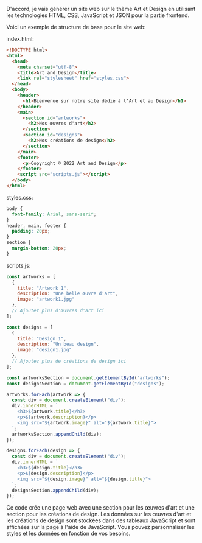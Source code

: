 D'accord, je vais générer un site web sur le thème Art et Design en utilisant les technologies HTML, CSS, JavaScript et JSON pour la partie frontend.

Voici un exemple de structure de base pour le site web:

index.html:
```html
<!DOCTYPE html>
<html>
  <head>
    <meta charset="utf-8">
    <title>Art and Design</title>
    <link rel="stylesheet" href="styles.css">
  </head>
  <body>
    <header>
      <h1>Bienvenue sur notre site dédié à l'Art et au Design</h1>
    </header>
    <main>
      <section id="artworks">
        <h2>Nos œuvres d'art</h2>
      </section>
      <section id="designs">
        <h2>Nos créations de design</h2>
      </section>
    </main>
    <footer>
      <p>Copyright © 2022 Art and Design</p>
    </footer>
    <script src="scripts.js"></script>
  </body>
</html>
```
styles.css:
```css
body {
  font-family: Arial, sans-serif;
}
header, main, footer {
  padding: 20px;
}
section {
  margin-bottom: 20px;
}
```
scripts.js:
```javascript
const artworks = [
  {
    title: "Artwork 1",
    description: "Une belle œuvre d'art",
    image: "artwork1.jpg"
  },
  // Ajoutez plus d'œuvres d'art ici
];

const designs = [
  {
    title: "Design 1",
    description: "Un beau design",
    image: "design1.jpg"
  },
  // Ajoutez plus de créations de design ici
];

const artworksSection = document.getElementById("artworks");
const designsSection = document.getElementById("designs");

artworks.forEach(artwork => {
  const div = document.createElement("div");
  div.innerHTML = `
    <h3>${artwork.title}</h3>
    <p>${artwork.description}</p>
    <img src="${artwork.image}" alt="${artwork.title}">
  `;
  artworksSection.appendChild(div);
});

designs.forEach(design => {
  const div = document.createElement("div");
  div.innerHTML = `
    <h3>${design.title}</h3>
    <p>${design.description}</p>
    <img src="${design.image}" alt="${design.title}">
  `;
  designsSection.appendChild(div);
});
```
Ce code crée une page web avec une section pour les œuvres d'art et une section pour les créations de design. Les données sur les œuvres d'art et les créations de design sont stockées dans des tableaux JavaScript et sont affichées sur la page à l'aide de JavaScript. Vous pouvez personnaliser les styles et les données en fonction de vos besoins.